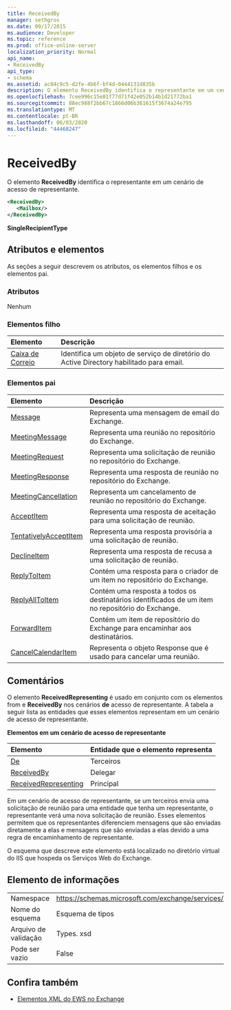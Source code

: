 ```yaml
---
title: ReceivedBy
manager: sethgros
ms.date: 09/17/2015
ms.audience: Developer
ms.topic: reference
ms.prod: office-online-server
localization_priority: Normal
api_name:
- ReceivedBy
api_type:
- schema
ms.assetid: ac84c9c5-d2fe-4b6f-bf4d-0444131d835b
description: O elemento ReceivedBy identifica o representante em um cenário de acesso de representante.
ms.openlocfilehash: 7cee996c15e81f77d71f42e052b14b1d21772ba1
ms.sourcegitcommit: 88ec988f2bb67c1866d06b361615f3674a24e795
ms.translationtype: MT
ms.contentlocale: pt-BR
ms.lasthandoff: 06/03/2020
ms.locfileid: "44468247"
---
```

# <a name="receivedby"></a>ReceivedBy

O elemento **ReceivedBy** identifica o representante em um cenário de acesso de representante. 
  
```xml
<ReceivedBy>
   <Mailbox/>
</ReceivedBy>
```

 **SingleRecipientType**
## <a name="attributes-and-elements"></a>Atributos e elementos

As seções a seguir descrevem os atributos, os elementos filhos e os elementos pai.
  
### <a name="attributes"></a>Atributos

Nenhum
  
### <a name="child-elements"></a>Elementos filho

|**Elemento**|**Descrição**|
|:-----|:-----|
|[Caixa de Correio](mailbox.md) <br/> |Identifica um objeto de serviço de diretório do Active Directory habilitado para email.  <br/> |
   
### <a name="parent-elements"></a>Elementos pai

|**Elemento**|**Descrição**|
|:-----|:-----|
|[Message](message-ex15websvcsotherref.md) <br/> |Representa uma mensagem de email do Exchange.  <br/> |
|[MeetingMessage](meetingmessage.md) <br/> |Representa uma reunião no repositório do Exchange.  <br/> |
|[MeetingRequest](meetingrequest.md) <br/> |Representa uma solicitação de reunião no repositório do Exchange.  <br/> |
|[MeetingResponse](meetingresponse.md) <br/> |Representa uma resposta de reunião no repositório do Exchange.  <br/> |
|[MeetingCancellation](meetingcancellation.md) <br/> |Representa um cancelamento de reunião no repositório do Exchange.  <br/> |
|[AcceptItem](acceptitem.md) <br/> |Representa uma resposta de aceitação para uma solicitação de reunião.  <br/> |
|[TentativelyAcceptItem](tentativelyacceptitem.md) <br/> |Representa uma resposta provisória a uma solicitação de reunião.  <br/> |
|[DeclineItem](declineitem.md) <br/> |Representa uma resposta de recusa a uma solicitação de reunião.  <br/> |
|[ReplyToItem](replytoitem.md) <br/> |Contém uma resposta para o criador de um item no repositório do Exchange.  <br/> |
|[ReplyAllToItem](replyalltoitem.md) <br/> |Contém uma resposta a todos os destinatários identificados de um item no repositório do Exchange.  <br/> |
|[ForwardItem](forwarditem.md) <br/> |Contém um item de repositório do Exchange para encaminhar aos destinatários.  <br/> |
|[CancelCalendarItem](cancelcalendaritem.md) <br/> |Representa o objeto Response que é usado para cancelar uma reunião.  <br/> |
   
## <a name="remarks"></a>Comentários

O elemento **ReceivedRepresenting** é usado em conjunto com os elementos from e **ReceivedBy** nos cenários **de** acesso de representante. A tabela a seguir lista as entidades que esses elementos representam em um cenário de acesso de representante. 
  
**Elementos em um cenário de acesso de representante**

|**Elemento**|**Entidade que o elemento representa**|
|:-----|:-----|
|[De](from.md) <br/> |Terceiros  <br/> |
|[ReceivedBy](receivedby.md) <br/> |Delegar  <br/> |
|[ReceivedRepresenting](receivedrepresenting.md) <br/> |Principal  <br/> |
   
Em um cenário de acesso de representante, se um terceiros envia uma solicitação de reunião para uma entidade que tenha um representante, o representante verá uma nova solicitação de reunião. Esses elementos permitem que os representantes diferenciem mensagens que são enviadas diretamente a elas e mensagens que são enviadas a elas devido a uma regra de encaminhamento de representante.
  
O esquema que descreve este elemento está localizado no diretório virtual do IIS que hospeda os Serviços Web do Exchange.
  
## <a name="element-information"></a>Elemento de informações

|||
|:-----|:-----|
|Namespace  <br/> |https://schemas.microsoft.com/exchange/services/2006/types  <br/> |
|Nome do esquema  <br/> |Esquema de tipos  <br/> |
|Arquivo de validação  <br/> |Types. xsd  <br/> |
|Pode ser vazio  <br/> |False  <br/> |
   
## <a name="see-also"></a>Confira também



- [Elementos XML do EWS no Exchange](ews-xml-elements-in-exchange.md)

